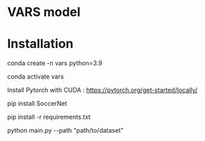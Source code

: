 
# VARS model

# Installation

conda create -n vars python=3.9

conda activate vars

Install Pytorch with CUDA : https://pytorch.org/get-started/locally/

pip install SoccerNet

pip install -r requirements.txt

python main.py --path "path/to/dataset" 
